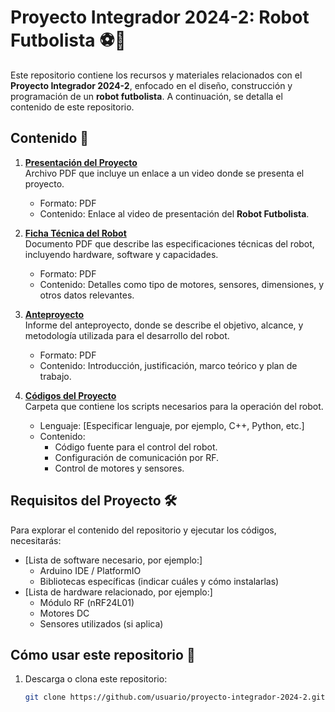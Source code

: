 # Proyecto Integrador 2024-2: Robot Futbolista ⚽🤖

Este repositorio contiene los recursos y materiales relacionados con el **Proyecto Integrador 2024-2**, enfocado en el diseño, construcción y programación de un **robot futbolista**. A continuación, se detalla el contenido de este repositorio.

## Contenido 📂

1. **[Presentación del Proyecto](./presentacion_proyecto.pdf)**  
   Archivo PDF que incluye un enlace a un video donde se presenta el proyecto.  
   - Formato: PDF  
   - Contenido: Enlace al video de presentación del **Robot Futbolista**.

2. **[Ficha Técnica del Robot](./ficha_tecnica.pdf)**  
   Documento PDF que describe las especificaciones técnicas del robot, incluyendo hardware, software y capacidades.  
   - Formato: PDF  
   - Contenido: Detalles como tipo de motores, sensores, dimensiones, y otros datos relevantes.

3. **[Anteproyecto](./anteproyecto.pdf)**  
   Informe del anteproyecto, donde se describe el objetivo, alcance, y metodología utilizada para el desarrollo del robot.  
   - Formato: PDF  
   - Contenido: Introducción, justificación, marco teórico y plan de trabajo.

4. **[Códigos del Proyecto](./codigo/)**  
   Carpeta que contiene los scripts necesarios para la operación del robot.  
   - Lenguaje: [Especificar lenguaje, por ejemplo, C++, Python, etc.]  
   - Contenido:  
     - Código fuente para el control del robot.  
     - Configuración de comunicación por RF.  
     - Control de motores y sensores.

## Requisitos del Proyecto 🛠️

Para explorar el contenido del repositorio y ejecutar los códigos, necesitarás:  
- [Lista de software necesario, por ejemplo:]  
  - Arduino IDE / PlatformIO  
  - Bibliotecas específicas (indicar cuáles y cómo instalarlas)  
- [Lista de hardware relacionado, por ejemplo:]  
  - Módulo RF (nRF24L01)  
  - Motores DC  
  - Sensores utilizados (si aplica)  

## Cómo usar este repositorio 📝

1. Descarga o clona este repositorio:  
   ```bash
   git clone https://github.com/usuario/proyecto-integrador-2024-2.git
